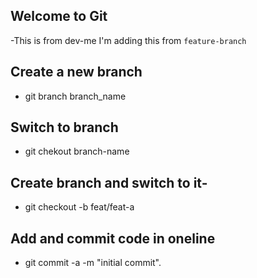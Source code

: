 ## Welcome to Git

-This is from dev-me
I'm adding this from `feature-branch`
## Create a new branch 
- git branch branch_name
## Switch to branch 
- git chekout branch-name

## Create branch and switch to it-
- git checkout -b feat/feat-a

## Add and commit code in oneline
- git commit -a -m "initial commit".